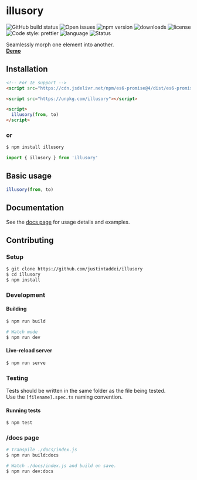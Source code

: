 # illusory <!-- omit in toc -->

![GitHub build status](https://img.shields.io/github/workflow/status/justintaddei/illusory/Tests/master?logo=github)
![Open issues](https://img.shields.io/github/issues-raw/justintaddei/illusory.svg?style=flat)
![npm version](https://img.shields.io/npm/v/illusory.svg?style=flat)
![downloads](https://img.shields.io/npm/dt/illusory.svg?style=flat&label=npm+installs)
![license](https://img.shields.io/npm/l/illusory.svg?style=flat)
![Code style: prettier](https://img.shields.io/badge/code_style-prettier-ff69b4.svg?style=flat)
![language](https://img.shields.io/badge/language-typescript-blue.svg?style=flat)
![Status](https://img.shields.io/badge/status-awesome-red.svg?style=flat)

Seamlessly morph one element into another.  
[**Demo**](https://justintaddei.github.io/illusory/)

## Installation

```html
<!-- For IE support -->
<script src="https://cdn.jsdelivr.net/npm/es6-promise@4/dist/es6-promise.auto.min.js"></script>

<script src="https://unpkg.com/illusory"></script>

<script>
  illusory(from, to)
</script>
```

### or <!-- omit in toc -->

```sh
$ npm install illusory
```

```js
import { illusory } from 'illusory'
```


## Basic usage

```js
illusory(from, to)
```


## Documentation

See the [docs page](https://justintaddei.github.io/illusory/) for usage details and examples.

## Contributing

### Setup
```sh
$ git clone https://github.com/justintaddei/illusory
$ cd illusory
$ npm install
```

### Development

#### Building
```sh
$ npm run build

# Watch mode
$ npm run dev
```

#### Live-reload server
```sh
$ npm run serve
```

### Testing

Tests should be written in the same folder as the file being tested.  
Use the `[filename].spec.ts` naming convention.

#### Running tests

```sh
$ npm test
```

### /docs page

```sh
# Transpile ./docs/index.js
$ npm run build:docs

# Watch ./docs/index.js and build on save.
$ npm run dev:docs
```
